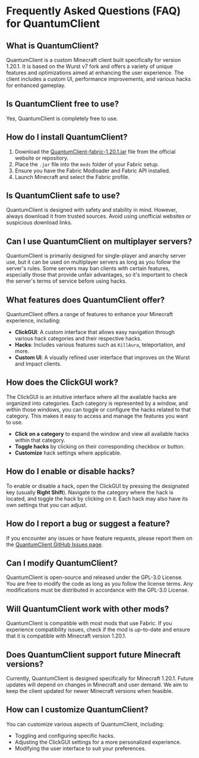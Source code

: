 # Frequently Asked Questions (FAQ) for QuantumClient

## What is QuantumClient?

QuantumClient is a custom Minecraft client built specifically for version 1.20.1. It is based on the Wurst v7 fork and offers a variety of unique features and optimizations aimed at enhancing the user experience. The client includes a custom UI, performance improvements, and various hacks for enhanced gameplay.

## Is QuantumClient free to use?

Yes, QuantumClient is completely free to use.

## How do I install QuantumClient?

1. Download the [QuantumClient-fabric-1.20.1.jar](https://github.com/foldesandras/QuantumHack/relesaes) file from the official website or repository.
2. Place the `.jar` file into the `mods` folder of your Fabric setup.
3. Ensure you have the Fabric Modloader and Fabric API installed.
4. Launch Minecraft and select the Fabric profile.

## Is QuantumClient safe to use?

QuantumClient is designed with safety and stability in mind. However, always download it from trusted sources. Avoid using unofficial websites or suspicious download links.

## Can I use QuantumClient on multiplayer servers?

QuantumClient is primarily designed for single-player and anarchy server use, but it can be used on multiplayer servers as long as you follow the server's rules. Some servers may ban clients with certain features, especially those that provide unfair advantages, so it's important to check the server's terms of service before using hacks.

## What features does QuantumClient offer?

QuantumClient offers a range of features to enhance your Minecraft experience, including:

- **ClickGUI**: A custom interface that allows easy navigation through various hack categories and their respective hacks.
- **Hacks**: Includes various features such as `KillAura`, teleportation, and more.
- **Custom UI**: A visually refined user interface that improves on the Wurst and Impact clients.

## How does the ClickGUI work?

The ClickGUI is an intuitive interface where all the available hacks are organized into categories. Each category is represented by a window, and within those windows, you can toggle or configure the hacks related to that category. This makes it easy to access and manage the features you want to use.

- **Click on a category** to expand the window and view all available hacks within that category.
- **Toggle hacks** by clicking on their corresponding checkbox or button.
- **Customize** hack settings where applicable.

## How do I enable or disable hacks?

To enable or disable a hack, open the ClickGUI by pressing the designated key (usually **Right Shift**). Navigate to the category where the hack is located, and toggle the hack by clicking on it. Each hack may also have its own settings that you can adjust.

## How do I report a bug or suggest a feature?

If you encounter any issues or have feature requests, please report them on the [QuantumClient GitHub Issues page](https://github.com/foldesandras/QuantumHack/issues).

## Can I modify QuantumClient?

QuantumClient is open-source and released under the GPL-3.0 License. You are free to modify the code as long as you follow the license terms. Any modifications must be distributed in accordance with the GPL-3.0 License.

## Will QuantumClient work with other mods?

QuantumClient is compatible with most mods that use Fabric. If you experience compatibility issues, check if the mod is up-to-date and ensure that it is compatible with Minecraft version 1.20.1.

## Does QuantumClient support future Minecraft versions?

Currently, QuantumClient is designed specifically for Minecraft 1.20.1. Future updates will depend on changes in Minecraft and user demand. We aim to keep the client updated for newer Minecraft versions when feasible.

## How can I customize QuantumClient?

You can customize various aspects of QuantumClient, including:

- Toggling and configuring specific hacks.
- Adjusting the ClickGUI settings for a more personalized experience.
- Modifying the user interface to suit your preferences.

